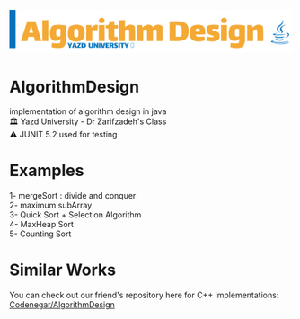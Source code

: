 ![alt text](https://raw.githubusercontent.com/AmirhosseinAzimyzadeh/AlgorithmDesign/master/Picture/Header.jpg)
# AlgorithmDesign
implementation of algorithm design in java <br>
🏛 Yazd University - Dr Zarifzadeh's Class <br>
⚠ JUNIT 5.2 used for testing
# Examples <br> 
1- mergeSort : divide and conquer <br>
2- maximum subArray <br>
3- Quick Sort + Selection Algorithm <br>
4- MaxHeap Sort <br>
5- Counting Sort <br>
# Similar Works 
You can check out our friend's repository here for C++ implementations:<br>
<a href = "https://github.com/Codenegaar/AlgorithmDesignExamples/">Codenegar/AlgorithmDesign</a>
